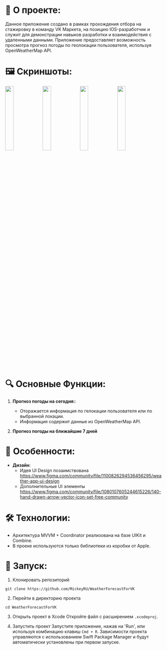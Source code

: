 # 🚀 **О проекте**:  

Данное приложение создано в рамках прохождения отбора на стажировку в команду VK Маркета, на позицию IOS-разработчик и служит для демонстрации навыков разработки и взаимодействия с удаленными данными. Приложение предоставляет возможность просмотра прогноз погоды по геолокации пользователя, используя OpenWeatherMap АРІ.

# 🖼️ **Скриншоты**:

<p float="left">
  <img src="https://github.com/MickeyRU/WeatherForecastForVK/assets/91372236/b0eba74c-a51f-4554-9f5a-e358fc7bbcad" width="23%" />
  <img src="https://github.com/MickeyRU/WeatherForecastForVK/assets/91372236/eecf40f0-9e26-450a-ad65-e1f4048bdfcc" width="23%" /> 
  <img src="https://github.com/MickeyRU/WeatherForecastForVK/assets/91372236/ef22da91-adf7-4b73-98b6-1ee2f1fe226c" width="23%" />
  <img src="https://github.com/MickeyRU/WeatherForecastForVK/assets/91372236/386d6629-4abe-415f-872a-a3df28ab8803" width="23%" />
</p>

# 🔍 **Основные Функции**:

1. **Прогноз погоды на сегодня:**:   
   - Оторажается информация по гелокации пользователя или по выбранной локации.
   - Информация содержит данные из OpenWeatherMap API.
  
2. **Прогноз погоды на ближайшие 7 дней**

# 🌟 **Особенности**:

- **Дизайн**:   
   - Идея UI Design позаимствована https://www.figma.com/community/file/1100826294536456295/weather-app-ui-design
   - Дополнительные UI элементы https://www.figma.com/community/file/1080107605244615226/140-hand-drawn-arrow-vector-icon-set-free-community

# 🛠 **Технологии**:
   - Архитектура MVVM + Coordinator реализована на базе UIKit и Combine.
   - В проеке используются только библиотеки из коробки от Apple.

# 🚀 **Запуск**:

1. Клонировать репозиторий
```
git clone https://github.com/MickeyRU/WeatherForecastForVK

```

2. Перейти в директорию проекта
```
cd WeatherForecastForVK

```

3. Открыть проект в Xcode
Откройте файл с расширением `.xcodeproj`.

4. Запустить проект
Запустите приложение, нажав на 'Run', или используя комбинацию клавиш `Cmd + R`. Зависимости проекта управляются с использованием Swift Package Manager и будут автоматически установлены при первом запуске.
